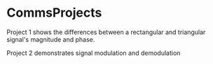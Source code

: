 # CommsProjects

Project 1 shows the differences between a rectangular and triangular signal's magnitude and phase.

Project 2 demonstrates signal modulation and demodulation
